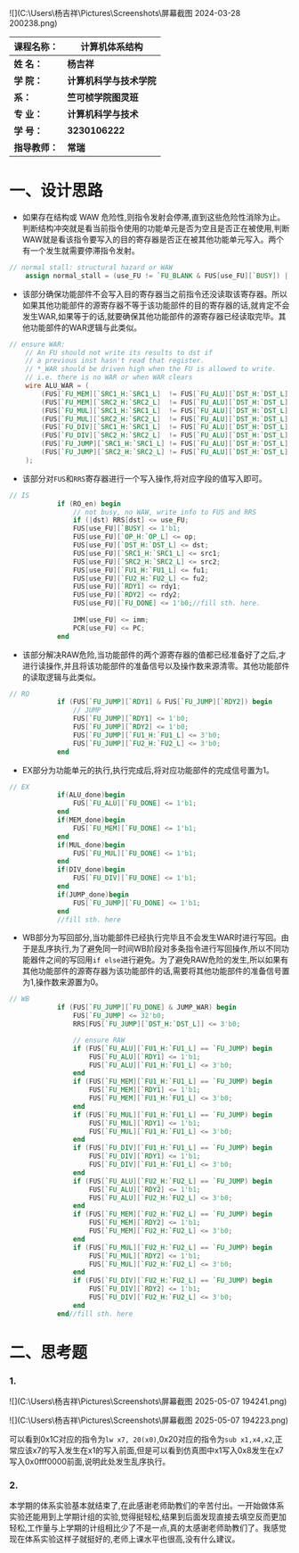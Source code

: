 ![](C:\Users\杨吉祥\Pictures\Screenshots\屏幕截图 2024-03-28 200238.png)

| 课程名称：     | 计算机体系结构           |
| -------------- | ------------------------ |
| **姓  名：**   | **杨吉祥**               |
| **学  院：**   | **计算机科学与技术学院** |
| **系：**       | **竺可桢学院图灵班**     |
| **专  业：**   | **计算机科学与技术**     |
| **学  号：**   | **3230106222**           |
| **指导教师：** | **常瑞**                 |

<div style="page-break-after:always;"></div>

# 一、设计思路

- 如果存在结构或 WAW 危险性,则指令发射会停滞,直到这些危险性消除为止。判断结构冲突就是看当前指令使用的功能单元是否为空且是否正在被使用,判断WAW就是看该指令要写入的目的寄存器是否正在被其他功能单元写入。两个有一个发生就需要停滞指令发射。

```verilog
// normal stall: structural hazard or WAW
    assign normal_stall = (use_FU != `FU_BLANK & FUS[use_FU][`BUSY]) | RRS[dst] != 3'b0;        //fill sth. here
```

- 该部分确保功能部件不会写入目的寄存器当之前指令还没读取该寄存器。所以如果其他功能部件的源寄存器不等于该功能部件的目的寄存器的话,就肯定不会发生WAR,如果等于的话,就要确保其他功能部件的源寄存器已经读取完毕。其他功能部件的WAR逻辑与此类似。

```verilog
// ensure WAR:
    // An FU should not write its results to dst if 
    // a previous inst hasn't read that register.
    // *_WAR should be driven high when the FU is allowed to write.
    // i.e. there is no WAR or when WAR clears
    wire ALU_WAR = (
        (FUS[`FU_MEM][`SRC1_H:`SRC1_L]  != FUS[`FU_ALU][`DST_H:`DST_L] | !FUS[`FU_MEM][`RDY1])  &    //fill sth. here
        (FUS[`FU_MEM][`SRC2_H:`SRC2_L]  != FUS[`FU_ALU][`DST_H:`DST_L] | !FUS[`FU_MEM][`RDY2])  &    //fill sth. here
        (FUS[`FU_MUL][`SRC1_H:`SRC1_L]  != FUS[`FU_ALU][`DST_H:`DST_L] | !FUS[`FU_MUL][`RDY1])  &    //fill sth. here
        (FUS[`FU_MUL][`SRC2_H:`SRC2_L]  != FUS[`FU_ALU][`DST_H:`DST_L] | !FUS[`FU_MUL][`RDY2])  &    //fill sth. here
        (FUS[`FU_DIV][`SRC1_H:`SRC1_L]  != FUS[`FU_ALU][`DST_H:`DST_L] | !FUS[`FU_DIV][`RDY1])  &    //fill sth. here
        (FUS[`FU_DIV][`SRC2_H:`SRC2_L]  != FUS[`FU_ALU][`DST_H:`DST_L] | !FUS[`FU_DIV][`RDY2])  &    //fill sth. here
        (FUS[`FU_JUMP][`SRC1_H:`SRC1_L] != FUS[`FU_ALU][`DST_H:`DST_L] | !FUS[`FU_JUMP][`RDY1])  &    //fill sth. here
        (FUS[`FU_JUMP][`SRC2_H:`SRC2_L] != FUS[`FU_ALU][`DST_H:`DST_L] | !FUS[`FU_JUMP][`RDY2])       //fill sth. here
    );
```

- 该部分对`FUS`和`RRS`寄存器进行一个写入操作,将对应字段的值写入即可。

```verilog
// IS
            if (RO_en) begin
                // not busy, no WAW, write info to FUS and RRS
                if (|dst) RRS[dst] <= use_FU;
                FUS[use_FU][`BUSY] <= 1'b1;
                FUS[use_FU][`OP_H:`OP_L] <= op;
                FUS[use_FU][`DST_H:`DST_L] <= dst;
                FUS[use_FU][`SRC1_H:`SRC1_L] <= src1;
                FUS[use_FU][`SRC2_H:`SRC2_L] <= src2;
                FUS[use_FU][`FU1_H:`FU1_L] <= fu1;
                FUS[use_FU][`FU2_H:`FU2_L] <= fu2;
                FUS[use_FU][`RDY1] <= rdy1;
                FUS[use_FU][`RDY2] <= rdy2;
                FUS[use_FU][`FU_DONE] <= 1'b0;//fill sth. here.
                
                IMM[use_FU] <= imm;
                PCR[use_FU] <= PC;
            end
```

- 该部分解决RAW危险,当功能部件的两个源寄存器的值都已经准备好了之后,才进行读操作,并且将该功能部件的准备信号以及操作数来源清零。其他功能部件的读取逻辑与此类似。

```verilog
// RO
            if (FUS[`FU_JUMP][`RDY1] & FUS[`FU_JUMP][`RDY2]) begin
                // JUMP
                FUS[`FU_JUMP][`RDY1] <= 1'b0;
                FUS[`FU_JUMP][`RDY2] <= 1'b0;
                FUS[`FU_JUMP][`FU1_H:`FU1_L] <= 3'b0;
                FUS[`FU_JUMP][`FU2_H:`FU2_L] <= 3'b0;
            end
```

- EX部分为功能单元的执行,执行完成后,将对应功能部件的完成信号置为1。

```verilog
// EX
            if(ALU_done)begin
                FUS[`FU_ALU][`FU_DONE] <= 1'b1;
            end
            if(MEM_done)begin
                FUS[`FU_MEM][`FU_DONE] <= 1'b1;
            end
            if(MUL_done)begin
                FUS[`FU_MUL][`FU_DONE] <= 1'b1;
            end
            if(DIV_done)begin
                FUS[`FU_DIV][`FU_DONE] <= 1'b1;
            end
            if(JUMP_done)begin
                FUS[`FU_JUMP][`FU_DONE] <= 1'b1;
            end
            //fill sth. here
```

- WB部分为写回部分,当功能部件已经执行完毕且不会发生WAR时进行写回。由于是乱序执行,为了避免同一时间WB阶段对多条指令进行写回操作,所以不同功能器件之间的写回用`if else`进行避免。为了避免RAW危险的发生,所以如果有其他功能部件的源寄存器为该功能部件的话,需要将其他功能部件的准备信号置为1,操作数来源置为0。

```verilog
// WB
            if (FUS[`FU_JUMP][`FU_DONE] & JUMP_WAR) begin
                FUS[`FU_JUMP] <= 32'b0;
                RRS[FUS[`FU_JUMP][`DST_H:`DST_L]] <= 3'b0;

                // ensure RAW
                if (FUS[`FU_ALU][`FU1_H:`FU1_L] == `FU_JUMP) begin
                    FUS[`FU_ALU][`RDY1] <= 1'b1;
                    FUS[`FU_ALU][`FU1_H:`FU1_L] <= 3'b0;
                end             
                if (FUS[`FU_MEM][`FU1_H:`FU1_L] == `FU_JUMP) begin
                    FUS[`FU_MEM][`RDY1] <= 1'b1;
                    FUS[`FU_MEM][`FU1_H:`FU1_L] <= 3'b0;
                end            
                if (FUS[`FU_MUL][`FU1_H:`FU1_L] == `FU_JUMP) begin
                    FUS[`FU_MUL][`RDY1] <= 1'b1;
                    FUS[`FU_MUL][`FU1_H:`FU1_L] <= 3'b0;
                end             
                if (FUS[`FU_DIV][`FU1_H:`FU1_L] == `FU_JUMP) begin
                    FUS[`FU_DIV][`RDY1] <= 1'b1;
                    FUS[`FU_DIV][`FU1_H:`FU1_L] <= 3'b0;
                end             
                if (FUS[`FU_ALU][`FU2_H:`FU2_L] == `FU_JUMP) begin
                    FUS[`FU_ALU][`RDY2] <= 1'b1;
                    FUS[`FU_ALU][`FU2_H:`FU2_L] <= 3'b0;
                end             
                if (FUS[`FU_MEM][`FU2_H:`FU2_L] == `FU_JUMP) begin
                    FUS[`FU_MEM][`RDY2] <= 1'b1;
                    FUS[`FU_MEM][`FU2_H:`FU2_L] <= 3'b0;
                end            
                if (FUS[`FU_MUL][`FU2_H:`FU2_L] == `FU_JUMP) begin
                    FUS[`FU_MUL][`RDY2] <= 1'b1;
                    FUS[`FU_MUL][`FU2_H:`FU2_L] <= 3'b0;
                end             
                if (FUS[`FU_DIV][`FU2_H:`FU2_L] == `FU_JUMP) begin
                    FUS[`FU_DIV][`RDY2] <= 1'b1;
                    FUS[`FU_DIV][`FU2_H:`FU2_L] <= 3'b0;
                end           
            end//fill sth. here
```

# 二、思考题

### 1.

![](C:\Users\杨吉祥\Pictures\Screenshots\屏幕截图 2025-05-07 194241.png)

![](C:\Users\杨吉祥\Pictures\Screenshots\屏幕截图 2025-05-07 194223.png)

可以看到0x1C对应的指令为`lw x7, 20(x0)`,0x20对应的指令为`sub x1,x4,x2`,正常应该x7的写入发生在x1的写入前面,但是可以看到仿真图中x1写入0x8发生在x7写入0x0fff0000前面,说明此处发生乱序执行。

### 2.

本学期的体系实验基本就结束了,在此感谢老师助教们的辛苦付出。一开始做体系实验还能用到上学期计组的实验,觉得挺轻松,结果到后面发现直接去填空反而更加轻松,工作量与上学期的计组相比少了不是一点,真的太感谢老师助教们了。我感觉现在体系实验这样子就挺好的,老师上课水平也很高,没有什么建议。